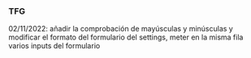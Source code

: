 ### TFG

02/11/2022: añadir la comprobación de mayúsculas y minúsculas y modificar el formato del formulario del settings, meter en la misma fila varios inputs del formulario
